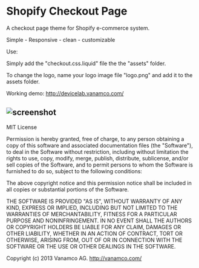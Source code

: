 Shopify Checkout Page
=====================


A checkout page theme for Shopify e-commerce system.

Simple - Responsive - clean - customizable


Use:


Simply add the "checkout.css.liquid" file the the "assets" folder.


To change the logo, name your logo image file "logo.png" and add it to the assets folder.

Working demo: http://devicelab.vanamco.com/

![screenshot]("https://dl.dropboxusercontent.com/u/56886453/remote-hosted-images/shopify-theme-checkout.jpg")
---

MIT License

Permission is hereby granted, free of charge, to any person obtaining
a copy of this software and associated documentation files (the
"Software"), to deal in the Software without restriction, including
without limitation the rights to use, copy, modify, merge, publish,
distribute, sublicense, and/or sell copies of the Software, and to
permit persons to whom the Software is furnished to do so, subject to
the following conditions:

The above copyright notice and this permission notice shall be
included in all copies or substantial portions of the Software.

THE SOFTWARE IS PROVIDED "AS IS", WITHOUT WARRANTY OF ANY KIND,
EXPRESS OR IMPLIED, INCLUDING BUT NOT LIMITED TO THE WARRANTIES OF
MERCHANTABILITY, FITNESS FOR A PARTICULAR PURPOSE AND
NONINFRINGEMENT. IN NO EVENT SHALL THE AUTHORS OR COPYRIGHT HOLDERS BE
LIABLE FOR ANY CLAIM, DAMAGES OR OTHER LIABILITY, WHETHER IN AN ACTION
OF CONTRACT, TORT OR OTHERWISE, ARISING FROM, OUT OF OR IN CONNECTION
WITH THE SOFTWARE OR THE USE OR OTHER DEALINGS IN THE SOFTWARE.


Copyright (c) 2013 Vanamco AG.
http://vanamco.com/
